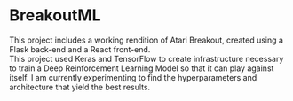 # BreakoutML
This project includes a working rendition of Atari Breakout, created using a Flask back-end and a React front-end.  
This project used Keras and TensorFlow to create infrastructure necessary to train a Deep Reinforcement Learning Model so that it can play against itself.
I am currently experimenting to find the hyperparameters and architecture that yield the best results.
